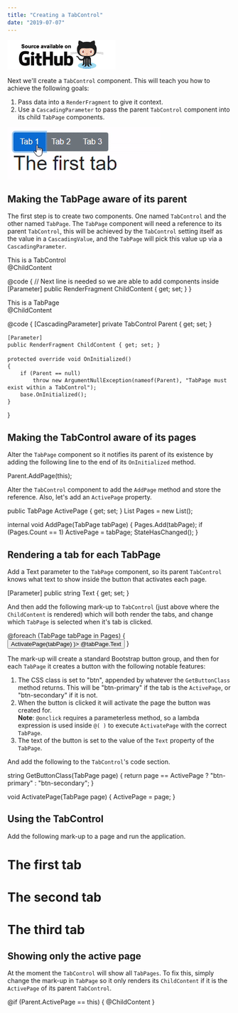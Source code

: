 ```yaml
---
title: "Creating a TabControl"
date: "2019-07-07"
---
```


[![](images/SourceLink.png)](https://github.com/mrpmorris/blazor-university/tree/master/src/TemplatedComponents/CreatingATabControl)

Next we'll create a `TabControl` component. This will teach you how to achieve the following goals:

1. Pass data into a `RenderFragment` to give it context.
2. Use a `CascadingParameter` to pass the parent `TabControl` component into its child `TabPage` components.

![](images/TabControl.gif)

## Making the TabPage aware of its parent

The first step is to create two components. One named `TabControl` and the other named `TabPage`. The `TabPage` component will need a reference to its parent `TabControl`, this will be achieved by the `TabControl` setting itself as the value in a `CascadingValue`, and the `TabPage` will pick this value up via a `CascadingParameter`.

<div>This is a TabControl</div>
<CascadingValue Value="this">
  @ChildContent
</CascadingValue>

@code {
	// Next line is needed so we are able to add <TabPage> components inside
	[Parameter]
	public RenderFragment ChildContent { get; set; }
}

<div>This is a TabPage</div>
@ChildContent

@code {
	\[CascadingParameter\]
	private TabControl Parent { get; set; }

	[Parameter]
	public RenderFragment ChildContent { get; set; }

	protected override void OnInitialized()
	{
		if (Parent == null)
			throw new ArgumentNullException(nameof(Parent), "TabPage must exist within a TabControl");
		base.OnInitialized();
	}
}

## Making the TabControl aware of its pages

Alter the `TabPage` component so it notifies its parent of its existence by adding the following line to the end of its `OnInitialized` method.

Parent.AddPage(this);

Alter the `TabControl` component to add the `AddPage` method and store the reference. Also, let's add an `ActivePage` property.

public TabPage ActivePage { get; set; }
List<TabPage> Pages = new List<TabPage>();

internal void AddPage(TabPage tabPage)
{
	Pages.Add(tabPage);
	if (Pages.Count == 1)
		ActivePage = tabPage;
	StateHasChanged();
}

## Rendering a tab for each TabPage

Add a Text parameter to the `TabPage` component, so its parent `TabControl` knows what text to show inside the button that activates each page.

[Parameter]
public string Text { get; set; }

And then add the following mark-up to `TabControl` (just above where the `ChildContent` is rendered) which will both render the tabs, and change which `TabPage` is selected when it's tab is clicked.

<div class="btn-group" role="group">
	@foreach (TabPage tabPage in Pages)
	{
		<button type="button"
		  class="btn @GetButtonClass(tabPage)"
		  @onclick=@( () => ActivatePage(tabPage) )>
			@tabPage.Text
		</button>
	}
</div>

The mark-up will create a standard Bootstrap button group, and then for each `TabPage` it creates a button with the following notable features:

1. The CSS class is set to "btn", appended by whatever the `GetButtonClass` method returns. This will be "btn-primary" if the tab is the `ActivePage`, or "btn-secondary" if it is not.
2. When the button is clicked it will activate the page the button was created for.  
    **Note**: `@onclick` requires a parameterless method, so a lambda expression is used inside `@( )` to execute `ActivatePage` with the correct `TabPage`.
3. The text of the button is set to the value of the `Text` property of the `TabPage`.

And add the following to the `TabControl`'s code section.

string GetButtonClass(TabPage page)
{
	return page == ActivePage ? "btn-primary" : "btn-secondary";
}

void ActivatePage(TabPage page)
{
	ActivePage = page;
}

## Using the TabControl

Add the following mark-up to a page and run the application.

<TabControl>
	<TabPage Text="Tab 1">
		<h1>The first tab</h1>
	</TabPage>
	<TabPage Text="Tab 2">
		<h1>The second tab</h1>
	</TabPage>
	<TabPage Text="Tab 3">
		<h1>The third tab</h1>
	</TabPage>
</TabControl>

## Showing only the active page

At the moment the `TabControl` will show all `TabPages`. To fix this, simply change the mark-up in `TabPage` so it only renders its `ChildContent` if it is the `ActivePage` of its parent `TabControl`.

@if (Parent.ActivePage == this)
{
	@ChildContent
}


